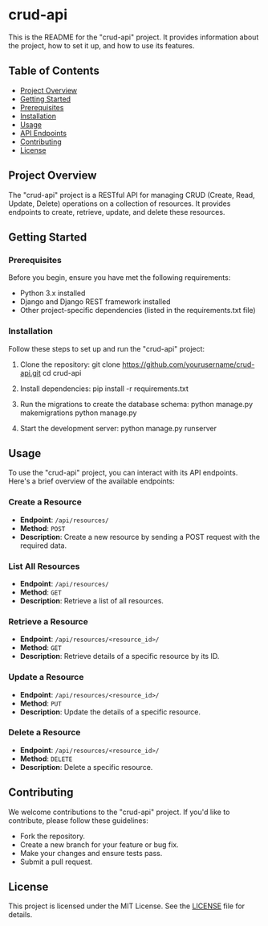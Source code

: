 # crud-api

This is the README for the "crud-api" project. It provides information about the project, how to set it up, and how to use its features.

## Table of Contents

- [Project Overview](#project-overview)
- [Getting Started](#getting-started)
- [Prerequisites](#prerequisites)
- [Installation](#installation)
- [Usage](#usage)
- [API Endpoints](#api-endpoints)
- [Contributing](#contributing)
- [License](#license)

## Project Overview

The "crud-api" project is a RESTful API for managing CRUD (Create, Read, Update, Delete) operations on a collection of resources. It provides endpoints to create, retrieve, update, and delete these resources.

## Getting Started

### Prerequisites

Before you begin, ensure you have met the following requirements:

- Python 3.x installed
- Django and Django REST framework installed
- Other project-specific dependencies (listed in the requirements.txt file)

### Installation

Follow these steps to set up and run the "crud-api" project:

1. Clone the repository:
git clone https://github.com/yourusername/crud-api.git
cd crud-api


2. Install dependencies:
pip install -r requirements.txt


3. Run the migrations to create the database schema:
python manage.py makemigrations
python manage.py 


4. Start the development server:
python manage.py runserver


## Usage

To use the "crud-api" project, you can interact with its API endpoints. Here's a brief overview of the available endpoints:

### Create a Resource

- **Endpoint**: `/api/resources/`
- **Method**: `POST`
- **Description**: Create a new resource by sending a POST request with the required data.

### List All Resources

- **Endpoint**: `/api/resources/`
- **Method**: `GET`
- **Description**: Retrieve a list of all resources.

### Retrieve a Resource

- **Endpoint**: `/api/resources/<resource_id>/`
- **Method**: `GET`
- **Description**: Retrieve details of a specific resource by its ID.

### Update a Resource

- **Endpoint**: `/api/resources/<resource_id>/`
- **Method**: `PUT`
- **Description**: Update the details of a specific resource.

### Delete a Resource

- **Endpoint**: `/api/resources/<resource_id>/`
- **Method**: `DELETE`
- **Description**: Delete a specific resource.

## Contributing

We welcome contributions to the "crud-api" project. If you'd like to contribute, please follow these guidelines:

- Fork the repository.
- Create a new branch for your feature or bug fix.
- Make your changes and ensure tests pass.
- Submit a pull request.

## License

This project is licensed under the MIT License. See the [LICENSE](LICENSE) file for details.

